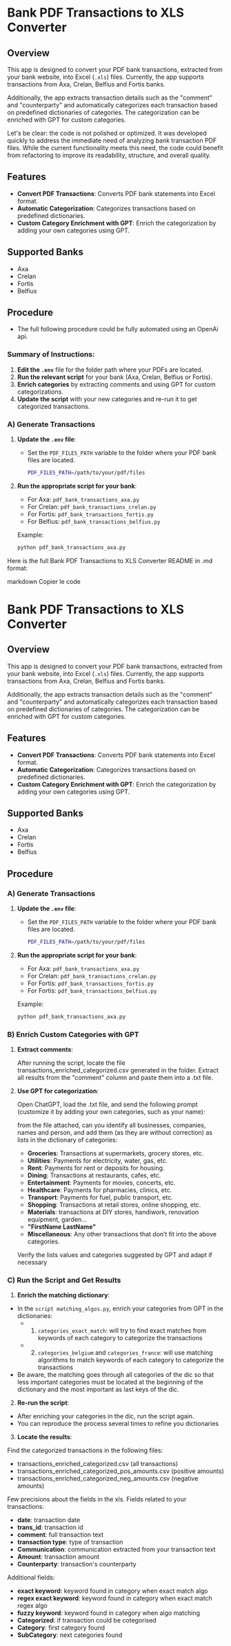 # Bank PDF Transactions to XLS Converter

## Overview

This app is designed to convert your PDF bank transactions, extracted from your bank website, into Excel (`.xls`) files. Currently, the app supports transactions from Axa, Crelan, Belfius and Fortis banks.

Additionally, the app extracts transaction details such as the "comment" and "counterparty" and automatically categorizes each transaction based on predefined dictionaries of categories. The categorization can be enriched with GPT for custom categories.

Let's be clear: the code is not polished or optimized. It was developed quickly to address the immediate need of analyzing bank transaction PDF files. While the current functionality meets this need, the code could benefit from refactoring to improve its readability, structure, and overall quality.

## Features

- **Convert PDF Transactions**: Converts PDF bank statements into Excel format.
- **Automatic Categorization**: Categorizes transactions based on predefined dictionaries.
- **Custom Category Enrichment with GPT**: Enrich the categorization by adding your own categories using GPT.

## Supported Banks

- Axa
- Crelan
- Fortis
- Belfius

## Procedure

- The full following procedure could be fully automated using an OpenAi api.

### Summary of Instructions:
1. **Edit the `.env`** file for the folder path where your PDFs are located.
2. **Run the relevant script** for your bank (Axa, Crelan, Belfius or Fortis).
3. **Enrich categories** by extracting comments and using GPT for custom categorizations.
4. **Update the script** with your new categories and re-run it to get categorized transactions.

### A) Generate Transactions

1. **Update the `.env` file**:
   - Set the `PDF_FILES_PATH` variable to the folder where your PDF bank files are located.
     ```bash
     PDF_FILES_PATH=/path/to/your/pdf/files
     ```

2. **Run the appropriate script for your bank**:
   - For Axa: `pdf_bank_transactions_axa.py`
   - For Crelan: `pdf_bank_transactions_crelan.py`
   - For Fortis: `pdf_bank_transactions_fortis.py`
   - For Belfius: `pdf_bank_transactions_belfius.py`

   Example:
   ```bash
   python pdf_bank_transactions_axa.py
   

Here is the full Bank PDF Transactions to XLS Converter README in .md format:

markdown
Copier le code
# Bank PDF Transactions to XLS Converter

## Overview

This app is designed to convert your PDF bank transactions, extracted from your bank website, into Excel (`.xls`) files. Currently, the app supports transactions from Axa, Crelan, Belfius and Fortis banks.

Additionally, the app extracts transaction details such as the "comment" and "counterparty" and automatically categorizes each transaction based on predefined dictionaries of categories. The categorization can be enriched with GPT for custom categories.

## Features

- **Convert PDF Transactions**: Converts PDF bank statements into Excel format.
- **Automatic Categorization**: Categorizes transactions based on predefined dictionaries.
- **Custom Category Enrichment with GPT**: Enrich the categorization by adding your own categories using GPT.

## Supported Banks

- Axa
- Crelan
- Fortis
- Belfius

## Procedure

### A) Generate Transactions

1. **Update the `.env` file**:
   - Set the `PDF_FILES_PATH` variable to the folder where your PDF bank files are located.
     ```bash
     PDF_FILES_PATH=/path/to/your/pdf/files
     ```

2. **Run the appropriate script for your bank**:
   - For Axa: `pdf_bank_transactions_axa.py`
   - For Crelan: `pdf_bank_transactions_crelan.py`
   - For Fortis: `pdf_bank_transactions_fortis.py`
   - For Fortis: `pdf_bank_transactions_belfius.py`

   Example:
   ```bash
   python pdf_bank_transactions_axa.py
   
### B) Enrich Custom Categories with GPT
1. **Extract comments**:

    After running the script, locate the file transactions_enriched_categorized.csv generated in the folder.
    Extract all results from the "comment" column and paste them into a .txt file.

2. **Use GPT for categorization**:

    Open ChatGPT, load the .txt file, and send the following prompt (customize it by adding your own categories, such as your name):
   
    from the file attached, can you identify all businesses, companies, names and person, and add them (as they are without correction) as lists in the dictionary of categories:
   - **Groceries**: Transactions at supermarkets, grocery stores, etc.
   - **Utilities**: Payments for electricity, water, gas, etc.
   - **Rent**: Payments for rent or deposits for housing.
   - **Dining**: Transactions at restaurants, cafes, etc.
   - **Entertainment**: Payments for movies, concerts, etc.
   - **Healthcare**: Payments for pharmacies, clinics, etc.
   - **Transport**: Payments for fuel, public transport, etc.
   - **Shopping**: Transactions at retail stores, online shopping, etc.
   - **Materials**: transactions at DIY stores, handiwork, renovation equipment, garden...
   - **"FirstName LastName"**
   - **Miscellaneous**: Any other transactions that don’t fit into the above categories.

   Verify the lists values and categories suggested by GPT and adapt if necessary

### C) Run the Script and Get Results

1. **Enrich the matching dictionary**:

- In the `script matching_algos.py`, enrich your categories from GPT in the dictionaries:
  - 1) `categories_exact_match`: will try to find exact matches from keywords of each category to categorize the transactions
  - 2) `categories_belgium` and `categories_france`: will use matching algorithms to match keywords of each category to categorize the transactions
- Be aware, the matching goes through all categories of the dic so that less important categories must be located at the beginning
of the dictionary and the most important as last keys of the dic.

2. **Re-run the script**:

- After enriching your categories in the dic, run the script again.
- You can reproduce the process several times to refine you dictionaries

3. **Locate the results**:

Find the categorized transactions in the following files:
- transactions_enriched_categorized.csv (all transactions)
- transactions_enriched_categorized_pos_amounts.csv (positive amounts)
- transactions_enriched_categorized_neg_amounts.csv (negative amounts)

Few precisions about the fields in the xls.
Fields related to your transactions:

   - **date**: transaction date
   - **trans_id**: transaction id
   - **comment**: full transaction text
   - **transaction type**: type of transaction
   - **Communication**: communication extracted from your transaction text
   - **Amount**: transaction amount
   - **Counterparty**: transaction's counterparty
     
Additional fields:
   - **exact keyword**: keyword found in category when exact match algo
   - **regex exact keyword**: keyword found in category when exact match regex algo
   - **fuzzy keyword**: keyword found in category when algo matching 
   - **Categorized**: if transaction could be cotegorised
   - **Category**: first category found
   - **SubCategory**: next categories found


